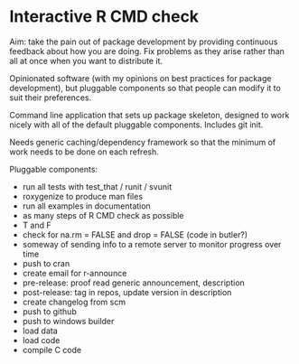Interactive R CMD check
========================

Aim: take the pain out of package development by providing continuous feedback about how you are doing. Fix problems as they arise rather than all at once when you want to distribute it.

Opinionated software (with my opinions on best practices for package development), but pluggable components so that people can modify it to suit their preferences.

Command line application that sets up package skeleton, designed to work nicely with all of the default pluggable components. Includes git init.

Needs generic caching/dependency framework so that the minimum of work needs to be done on each refresh.

Pluggable components:

  * run all tests with test_that / runit / svunit
  * roxygenize to produce man files
  * run all examples in documentation
  * as many steps of R CMD check as possible
  * T and F
  * check for na.rm = FALSE and drop = FALSE (code in butler?)
  * someway of sending info to a remote server to monitor progress over time
  * push to cran
  * create email for r-announce
  * pre-release: proof read generic announcement, description
  * post-release: tag in repos, update version in description
  * create changelog from scm
  * push to github
  * push to windows builder
  * load data
  * load code
  * compile C code